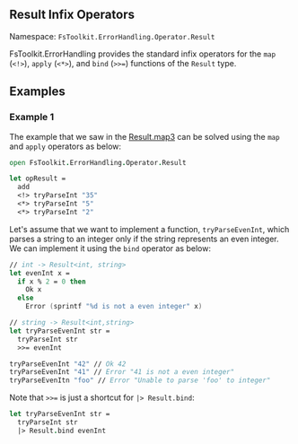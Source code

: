 ## Result Infix Operators

Namespace: `FsToolkit.ErrorHandling.Operator.Result`

FsToolkit.ErrorHandling provides the standard infix operators for the `map` (`<!>`), `apply` (`<*>`), and `bind` (`>>=`) functions of the `Result` type.

## Examples

### Example 1

The example that we saw in the [Result.map3](../result/map3.md#example-1) can be solved using the `map` and `apply` operators as below:

```fsharp
open FsToolkit.ErrorHandling.Operator.Result

let opResult =
  add
  <!> tryParseInt "35"
  <*> tryParseInt "5"
  <*> tryParseInt "2"
```

Let's assume that we want to implement a function, `tryParseEvenInt`, which parses a string to an integer only if the string represents an even integer. We can implement it using the `bind` operator as below:

```fsharp
// int -> Result<int, string>
let evenInt x =
  if x % 2 = 0 then
    Ok x 
  else
    Error (sprintf "%d is not a even integer" x)

// string -> Result<int,string>
let tryParseEvenInt str =
  tryParseInt str
  >>= evenInt

tryParseEvenInt "42" // Ok 42
tryParseEvenInt "41" // Error "41 is not a even integer"
tryParseEvenItn "foo" // Error "Unable to parse 'foo' to integer"
```

Note that `>>=` is just a shortcut for `|> Result.bind`:

```fsharp
let tryParseEvenInt str =
  tryParseInt str
  |> Result.bind evenInt
```